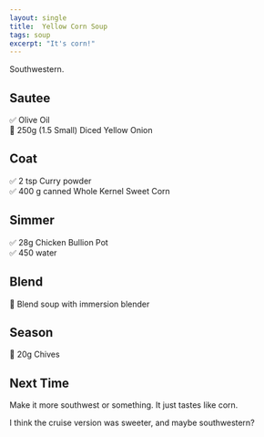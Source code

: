 ```yaml
---
layout: single
title:  Yellow Corn Soup
tags: soup
excerpt: "It's corn!"
---
```

Southwestern.

## Sautee
✅ Olive Oil  
🔪 250g (1.5 Small) Diced Yellow Onion 

## Coat
✅ 2 tsp Curry powder  
✅ 400 g canned Whole Kernel Sweet Corn

## Simmer
✅ 28g Chicken Bullion Pot  
✅ 450 water

## Blend
🥣 Blend soup with immersion blender

## Season
🔪 20g Chives  

## Next Time
Make it more southwest or something. It just tastes like corn.

I think the cruise version was sweeter, and maybe southwestern?